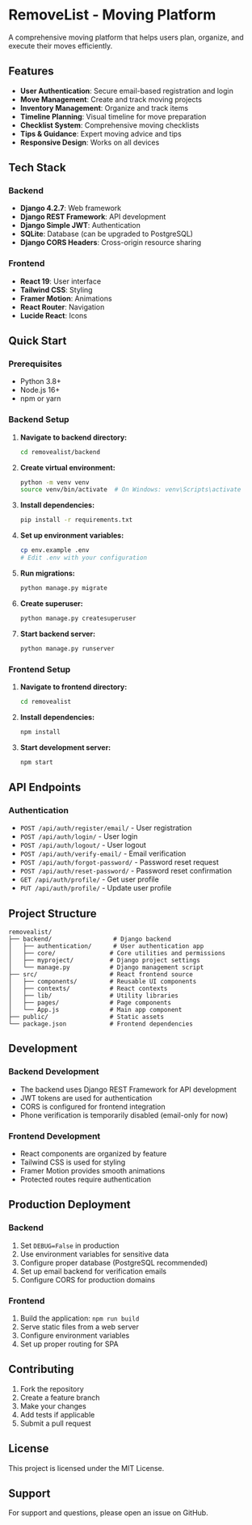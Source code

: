 # RemoveList - Moving Platform

A comprehensive moving platform that helps users plan, organize, and execute their moves efficiently.

## Features

- **User Authentication**: Secure email-based registration and login
- **Move Management**: Create and track moving projects
- **Inventory Management**: Organize and track items
- **Timeline Planning**: Visual timeline for move preparation
- **Checklist System**: Comprehensive moving checklists
- **Tips & Guidance**: Expert moving advice and tips
- **Responsive Design**: Works on all devices

## Tech Stack

### Backend
- **Django 4.2.7**: Web framework
- **Django REST Framework**: API development
- **Django Simple JWT**: Authentication
- **SQLite**: Database (can be upgraded to PostgreSQL)
- **Django CORS Headers**: Cross-origin resource sharing

### Frontend
- **React 19**: User interface
- **Tailwind CSS**: Styling
- **Framer Motion**: Animations
- **React Router**: Navigation
- **Lucide React**: Icons

## Quick Start

### Prerequisites
- Python 3.8+
- Node.js 16+
- npm or yarn

### Backend Setup

1. **Navigate to backend directory:**
   ```bash
   cd removealist/backend
   ```

2. **Create virtual environment:**
   ```bash
   python -m venv venv
   source venv/bin/activate  # On Windows: venv\Scripts\activate
   ```

3. **Install dependencies:**
   ```bash
   pip install -r requirements.txt
   ```

4. **Set up environment variables:**
   ```bash
   cp env.example .env
   # Edit .env with your configuration
   ```

5. **Run migrations:**
   ```bash
   python manage.py migrate
   ```

6. **Create superuser:**
   ```bash
   python manage.py createsuperuser
   ```

7. **Start backend server:**
   ```bash
   python manage.py runserver
   ```

### Frontend Setup

1. **Navigate to frontend directory:**
   ```bash
   cd removealist
   ```

2. **Install dependencies:**
   ```bash
   npm install
   ```

3. **Start development server:**
   ```bash
   npm start
   ```

## API Endpoints

### Authentication
- `POST /api/auth/register/email/` - User registration
- `POST /api/auth/login/` - User login
- `POST /api/auth/logout/` - User logout
- `POST /api/auth/verify-email/` - Email verification
- `POST /api/auth/forgot-password/` - Password reset request
- `POST /api/auth/reset-password/` - Password reset confirmation
- `GET /api/auth/profile/` - Get user profile
- `PUT /api/auth/profile/` - Update user profile

## Project Structure

```
removealist/
├── backend/                 # Django backend
│   ├── authentication/      # User authentication app
│   ├── core/               # Core utilities and permissions
│   ├── myproject/          # Django project settings
│   └── manage.py           # Django management script
├── src/                    # React frontend source
│   ├── components/         # Reusable UI components
│   ├── contexts/           # React contexts
│   ├── lib/                # Utility libraries
│   ├── pages/              # Page components
│   └── App.js              # Main app component
├── public/                 # Static assets
└── package.json            # Frontend dependencies
```

## Development

### Backend Development
- The backend uses Django REST Framework for API development
- JWT tokens are used for authentication
- CORS is configured for frontend integration
- Phone verification is temporarily disabled (email-only for now)

### Frontend Development
- React components are organized by feature
- Tailwind CSS is used for styling
- Framer Motion provides smooth animations
- Protected routes require authentication

## Production Deployment

### Backend
1. Set `DEBUG=False` in production
2. Use environment variables for sensitive data
3. Configure proper database (PostgreSQL recommended)
4. Set up email backend for verification emails
5. Configure CORS for production domains

### Frontend
1. Build the application: `npm run build`
2. Serve static files from a web server
3. Configure environment variables
4. Set up proper routing for SPA

## Contributing

1. Fork the repository
2. Create a feature branch
3. Make your changes
4. Add tests if applicable
5. Submit a pull request

## License

This project is licensed under the MIT License.

## Support

For support and questions, please open an issue on GitHub.